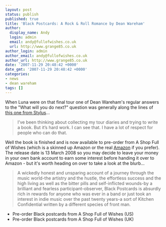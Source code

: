 ```yaml
---
layout: post
status: publish
published: true
title: 'Black Postcards: A Rock & Roll Romance by Dean Wareham'
author:
  display_name: Andy
  login: admin
  email: andy@fullofwishes.co.uk
  url: http://www.grange85.co.uk
author_login: admin
author_email: andy@fullofwishes.co.uk
author_url: http://www.grange85.co.uk
date: '2007-11-29 20:48:42 +0000'
date_gmt: '2007-11-29 20:48:42 +0000'
categories:
- news
- dean wareham
tags: []
---
```

<p>When Luna were on that final tour one of Dean Wareham's regular answers to the "What will you do next?" question was generally along the lines of <a href="http://www.stylusmagazine.com/articles/interview/dean-wareham-of-luna.htm">this one from Stylus</a>...</p>
<blockquote><p>I’ve been thinking about collecting my tour diaries and trying to write a book. But it’s hard work. I can see that. I have a lot of respect for people who can do that.</p></blockquote>
<p>Well the book is finished and is now available to pre-order from <span class="removed_link" title="http://shop.fullofwishes.co.uk/us/1594201552">A Shop Full of Wishes</span> (which is a skinned up Amazon or the real <a href="http://www.amazon.com/gp/product/1594201552?ie=UTF8&tag=aheadfullofwi-20&linkCode=as2&camp=1789&creative=9325&creativeASIN=1594201552">Amazon</a> if you prefer). The release date is 13 March 2008 so you may decide to leave your money in your own bank account to earn some interest before handing it over to Amazon - but it's worth <span class="removed_link" title="http://shop.fullofwishes.co.uk/us/1594201552">heading on over</span> to take a look at the blurb...</p>
<blockquote><p>A wickedly honest and unsparing account of a journey through the music world-the artistry and the hustle, the effortless success and the high living as well as the bitter pills and self-inflicted wounds-by a brilliant and fearless participant-observer, Black Postcards is absurdly rich in rewards for anyone who was ever in a band or just took an interest in indie music over the past twenty years-a sort of Kitchen Confidential written by a different species of front man.</p></blockquote>
<p>
<ul>
<li><span class="removed_link" title="http://shop.fullofwishes.co.uk/us/1594201552">Pre-order Black postcards from A Shop Full of Wishes (US)</span></li>
<li><span class="removed_link" title="http://shop.fullofwishes.co.uk/uk/1594201552">Pre-order Black postcards from A Shop Full of Wishes (UK)</span></li>
</ul>
